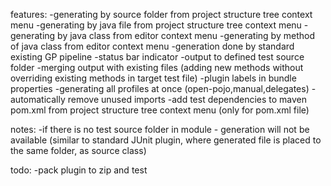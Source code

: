 features:
-generating by source folder from project structure tree context menu
-generating by java file from project structure tree context menu
-generating by java class from editor context menu
-generating by method of java class from editor context menu
-generation done by standard existing GP pipeline 
-status bar indicator
-output to defined test source folder
-merging output with existing files (adding new methods without overriding existing methods in target test file)
-plugin labels in bundle properties
-generating all profiles at once (open-pojo,manual,delegates)
-automatically remove unused imports
-add test dependencies to maven pom.xml from project structure tree context menu (only for pom.xml file)

notes:
-if there is no test source folder in module - generation will not be available (similar to standard JUnit plugin, where generated file is placed to the same folder, as source class)

todo:
-pack plugin to zip and test